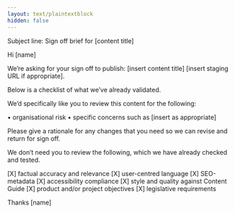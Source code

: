 ```yaml
---
layout: text/plaintextblock
hidden: false
---
```


Subject line:  Sign off brief for [content title]

Hi [name]

We’re asking for your sign off to publish:
[insert content title]
[insert staging URL if appropriate].

Below is a checklist of what we’ve already validated.

We’d specifically like you to review this content for the following:

• organisational risk
• specific concerns such as [insert as appropriate]

Please give a rationale for any changes that you need so we can revise and return for sign off.

We don’t need you to review the following, which we have already checked and tested.

[X] factual accuracy and relevance
[X] user-centred language
[X] SEO-metadata
[X] accessibility compliance
[X] style and quality against Content Guide
[X] product and/or project objectives
[X] legislative requirements


Thanks
[name]

